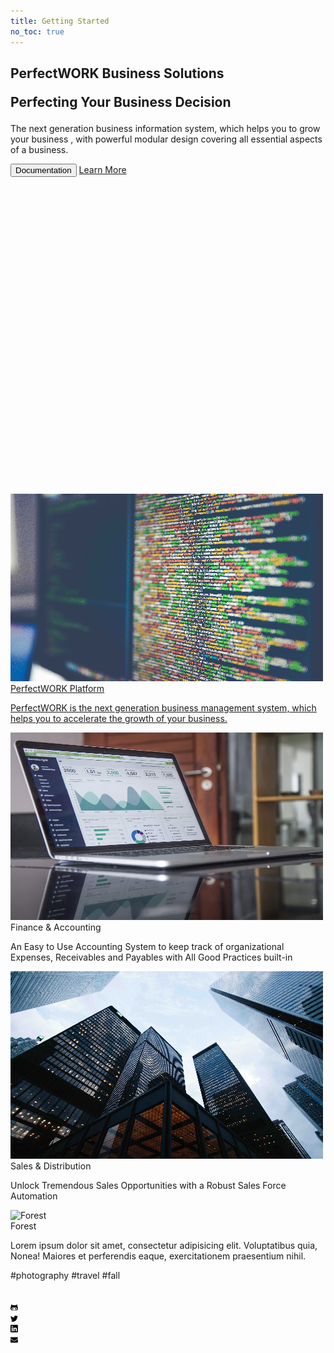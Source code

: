 ```yaml
---
title: Getting Started
no_toc: true
---
```


<!-- Custom HTML site displayed as the Home chapter -->

<style>

    .md-main {
        flex-grow: 0
    }

    .md-main__inner {
        display: flex;
        height: 100%;
    }

    .tx-container {
        padding-top: .0rem;
        background: linear-gradient(to bottom, var(--md-primary-fg-color), hsla(160deg,47%,55%,1) 99%,#fff 99%)
    }

    .tx-hero {
        margin: 32px 2.8rem;
        color: var(--md-primary-bg-color);
        justify-content: center;
    }

    .tx-hero h1 {
        margin-bottom: 1rem;
        color: currentColor;
        font-weight: 700;
        margin: 0 auto;
    }

    .tx-hero__content {
        padding-bottom: 1rem;
        margin: 0 auto;
    }

    .tx-hero__image{
        width:17rem;
        height:17rem;
        order:1;
        padding-right: 2.5rem;
    }

    .tx-hero .md-button {
        margin-top: .5rem;
        margin-right: .5rem;
        color: var(--md-primary-bg-color)
    }

    .tx-hero .md-button--primary {
        background-color: var(--md-primary-bg-color);
        color: hsla(280deg, 37%, 48%, 1);
        border-color: var(--md-primary-bg-color)
    }

    .tx-hero .md-button:focus,
    .tx-hero .md-button:hover {
        background-color: var(--md-accent-fg-color);
        color: var(--md-default-bg-color);
        border-color: var(--md-accent-fg-color)
    }

    .feature-item h2 svg {
        height: 30px;
        float: left;
        margin-right: 10px;
        transform: translateY(10%);
    }

    .top-hr {
        margin-top: 42px;
    }

    .feature-item {
        font-family: 'Lato', sans-serif;
        font-weight: 300;
        box-sizing: border-box;
        padding: 0 15px;
        word-break: break-word
    }

    .feature-item h2 {
        color: #333;
        font-weight: 300;
        font-size: 25px;
        white-space: nowrap;
        overflow: hidden;
        text-overflow: ellipsis;
        line-height: normal;
        margin-top: 20px;
        margin-bottom: 10px;
        font-family: inherit;
    }

    .feature-item p {
        font-size: 16px;
        line-height: 1.8em;
        text-rendering: optimizeLegibility;
        -webkit-font-smoothing: antialiased;
        color: #111;
        margin: 0 0 10px;
        display: block;
    }

    @media screen and (max-width:30em) {
        .tx-hero h1 {
            font-size: 1.4rem
        }
    }

    @media screen and (min-width:60em) {
        .md-sidebar--secondary {
            display: none
        }

        .tx-hero {
            display: flex;
            align-items: center;
            justify-content: center;
        }

        .tx-hero__content {
            max-width: 22rem;
            margin-top: 3.5rem;
            margin-bottom: 3.5rem;
            margin-left: 1.0rem;
            margin-right: 4.0rem;
            align-items: center;
        }
    }

    @media screen and (min-width:76.25em) {
        .md-sidebar--primary {
            display: none
        }

        .top-hr {
            width: 100%;
            display: flex;
            max-width: 61rem;
            margin-right: auto;
            margin-left: auto;
            padding: 0 .2rem;
        }

        .bottom-hr {
            margin-top: 10px;
            width: 100%;
            display: flex;
            max-width: 61rem;
            margin-right: auto;
            margin-left: auto;
            padding: 0 .2rem;
        }

        .feature-item {
            flex: 1;
            min-width: 0;
        }

        .feature-item:hover {
            background-color: #526cfe47;
            border-radius: 3px;
        }
    }

    .hr {
        border-bottom: 1px solid #eee;
        width: 100%;
        margin: 20px 0;
    }

    .text-center {
        text-align: center;
        padding-right: 15px;
        padding-left: 15px;
        margin-right: auto;
        margin-left: auto;
        margin-top: 15px;
        font-family: 'Lato', sans-serif;
        font-size: 23px;
        font-weight: 300;
        padding-bottom: 10px;
    }

    .logos {
        display: flex;
        align-items: center;
        justify-content: center;
        flex-flow: row wrap;
        margin: 0 auto;
    }

    .logos img {
        flex: 1 1 auto;
        padding: 25px;
        max-height: 130px;
        vertical-align: middle;
    }

    .hr-logos {
        margin-top: 0;
        margin-bottom: 30px;
    }

    .md-footer-meta__inner {
        display: flex;
        flex-wrap: wrap;
        justify-content: space-between;
        margin-top: 1.0rem;
    }

    .md-footer-social {
        padding-top: 20px;
    }
</style>

<!-- Main site Entry button descriptions -->
<section>
  <div class="container px-5 py-24 mx-auto flex flex-wrap">
    <h1 class="sm:text-3xl text-2xl text-red-900 font-medium mb-2 md:w-2/5">PerfectWORK Business Solutions<br/><p class="text-xl italic text-gray-700 font-medium">Perfecting Your Business Decision
    </p></h1>
    <div class="md:w-3/5 md:pl-6">
      <p class="leading-relaxed text-base">The next generation business information system, which helps you to grow your business , with powerful modular design covering all essential aspects of a business.</p>
      <div class="flex md:mt-4 mt-6">
        <a href="/gethelp/user_guide"><button class="inline-flex text-white bg-green-500 border-0 py-1 px-4 focus:outline-none hover:bg-green-600 rounded">Documentation</button></a>
        <a href="https://perfectwork.app" class="text-green-500 inline-flex items-center ml-4">Learn More
          <svg fill="none" stroke="currentColor" stroke-linecap="round" stroke-linejoin="round" stroke-width="2" class="w-4 h-4 ml-2" viewBox="0 0 24 24">
          </svg>
        </a>
      </div>
    </div>
  </div>
</section>

<!-- This example requires Tailwind CSS v2.0+ -->
<div class="relative bg-white overflow-hidden">
 <div class="p-10 grid grid-cols-1 sm:grid-cols-1 md:grid-cols-3 lg:grid-cols-3 xl:grid-cols-3 gap-5">
    <!--Card 1-->
    <a href="/gethelp/01_user_guide" class="rounded overflow-hidden shadow-lg">
      <img class="w-full" src="./assets/images/platform.jpg" alt="Platform">
      <div class="px-6 py-4">
        <div class="font-bold text-xl mb-2">PerfectWORK Platform</div>
        <p class="text-gray-700 text-sm font-light">
          PerfectWORK is the next generation business management system, which helps you to accelerate the growth of your business.
        </p>
      </div>
    </a>
    <!--Card 2-->
    <div class="rounded overflow-hidden shadow-lg">
      <img class="w-full" src="./assets/images/accounting.jpg" alt="Accounting and Finance" >
      <div class="px-6 py-4">
        <div class="font-bold text-xl mb-2">Finance & Accounting</div>
        <p class="text-gray-700 text-sm font-light">
           An Easy to Use Accounting System to keep track of organizational Expenses, Receivables and Payables with All Good Practices built-in
        </p>
      </div>
    </div>
    <!--Card 3-->
    <div class="rounded overflow-hidden shadow-lg">
      <img class="w-full" src="./assets/images/sales.jpg" alt="Forest">
      <div class="px-6 py-4">
        <div class="font-bold text-xl mb-2">Sales & Distribution</div>
        <p class="text-gray-700 text-sm font-light">
          Unlock Tremendous Sales Opportunities with a Robust Sales Force Automation
        </p>
      </div>
    </div>
    <!--Card 4 -->
    <div class="rounded overflow-hidden shadow-lg">
      <img class="w-full" src="/forest.jpg" alt="Forest">
      <div class="px-6 py-4">
        <div class="font-bold text-xl mb-2">Forest</div>
        <p class="text-gray-700 text-base">
          Lorem ipsum dolor sit amet, consectetur adipisicing elit. Voluptatibus quia, Nonea! Maiores et perferendis eaque, exercitationem praesentium nihil.
        </p>
      </div>
      <div class="px-6 pt-4 pb-2">
        <span class="inline-block bg-gray-200 rounded-full px-3 py-1 text-sm font-semibold text-gray-700 mr-2 mb-2">#photography</span>
        <span class="inline-block bg-gray-200 rounded-full px-3 py-1 text-sm font-semibold text-gray-700 mr-2 mb-2">#travel</span>
        <span class="inline-block bg-gray-200 rounded-full px-3 py-1 text-sm font-semibold text-gray-700 mr-2 mb-2">#fall</span>
      </div>
    </div>
    </div>
  </div>
</div>

</div>

<!-- Custom narrow footer -->
<div class="md-footer-meta__inner md-grid">
    <div class="md-footer-social">
    <a class="md-footer-social__link" href="https://github.com/up42" rel="noopener" target="_blank" title="github.com">
        <svg viewBox="0 0 480 512" xmlns="http://www.w3.org/2000/svg"><path d="M186.1 328.7c0 20.9-10.9 55.1-36.7 55.1s-36.7-34.2-36.7-55.1 10.9-55.1 36.7-55.1 36.7 34.2 36.7 55.1zM480 278.2c0 31.9-3.2 65.7-17.5 95-37.9 76.6-142.1 74.8-216.7 74.8-75.8 0-186.2 2.7-225.6-74.8-14.6-29-20.2-63.1-20.2-95 0-41.9 13.9-81.5 41.5-113.6-5.2-15.8-7.7-32.4-7.7-48.8 0-21.5 4.9-32.3 14.6-51.8 45.3 0 74.3 9 108.8 36 29-6.9 58.8-10 88.7-10 27 0 54.2 2.9 80.4 9.2 34-26.7 63-35.2 107.8-35.2 9.8 19.5 14.6 30.3 14.6 51.8 0 16.4-2.6 32.7-7.7 48.2 27.5 32.4 39 72.3 39 114.2zm-64.3 50.5c0-43.9-26.7-82.6-73.5-82.6-18.9 0-37 3.4-56 6-14.9 2.3-29.8 3.2-45.1 3.2-15.2 0-30.1-.9-45.1-3.2-18.7-2.6-37-6-56-6-46.8 0-73.5 38.7-73.5 82.6 0 87.8 80.4 101.3 150.4 101.3h48.2c70.3 0 150.6-13.4 150.6-101.3zm-82.6-55.1c-25.8 0-36.7 34.2-36.7 55.1s10.9 55.1 36.7 55.1 36.7-34.2 36.7-55.1-10.9-55.1-36.7-55.1z"></path></svg>
    </a>
    <a class="md-footer-social__link" href="https://twitter.com/up42_" rel="noopener" target="_blank" title="twitter.com">
        <svg viewBox="0 0 512 512" xmlns="http://www.w3.org/2000/svg"><path d="M459.37 151.716c.325 4.548.325 9.097.325 13.645 0 138.72-105.583 298.558-298.558 298.558-59.452 0-114.68-17.219-161.137-47.106 8.447.974 16.568 1.299 25.34 1.299 49.055 0 94.213-16.568 130.274-44.832-46.132-.975-84.792-31.188-98.112-72.772 6.498.974 12.995 1.624 19.818 1.624 9.421 0 18.843-1.3 27.614-3.573-48.081-9.747-84.143-51.98-84.143-102.985v-1.299c13.969 7.797 30.214 12.67 47.431 13.319-28.264-18.843-46.781-51.005-46.781-87.391 0-19.492 5.197-37.36 14.294-52.954 51.655 63.675 129.3 105.258 216.365 109.807-1.624-7.797-2.599-15.918-2.599-24.04 0-57.828 46.782-104.934 104.934-104.934 30.213 0 57.502 12.67 76.67 33.137 23.715-4.548 46.456-13.32 66.599-25.34-7.798 24.366-24.366 44.833-46.132 57.827 21.117-2.273 41.584-8.122 60.426-16.243-14.292 20.791-32.161 39.308-52.628 54.253z"></path></svg>
    </a>
    <a class="md-footer-social__link" href="https://www.linkedin.com/company/up42/" rel="noopener" target="_blank" title="www.linkedin.com">
        <svg viewBox="0 0 448 512" xmlns="http://www.w3.org/2000/svg"><path d="M416 32H31.9C14.3 32 0 46.5 0 64.3v383.4C0 465.5 14.3 480 31.9 480H416c17.6 0 32-14.5 32-32.3V64.3c0-17.8-14.4-32.3-32-32.3zM135.4 416H69V202.2h66.5V416zm-33.2-243c-21.3 0-38.5-17.3-38.5-38.5S80.9 96 102.2 96c21.2 0 38.5 17.3 38.5 38.5 0 21.3-17.2 38.5-38.5 38.5zm282.1 243h-66.4V312c0-24.8-.5-56.7-34.5-56.7-34.6 0-39.9 27-39.9 54.9V416h-66.4V202.2h63.7v29.2h.9c8.9-16.8 30.6-34.5 62.9-34.5 67.2 0 79.7 44.3 79.7 101.9V416z"></path></svg>
    </a>
    <a class="md-footer-social__link" href="mailto:support@up42.com" rel="noopener" target="_blank" title="">
        <svg viewBox="0 0 512 512" xmlns="http://www.w3.org/2000/svg"><path d="M502.3 190.8c3.9-3.1 9.7-.2 9.7 4.7V400c0 26.5-21.5 48-48 48H48c-26.5 0-48-21.5-48-48V195.6c0-5 5.7-7.8 9.7-4.7 22.4 17.4 52.1 39.5 154.1 113.6 21.1 15.4 56.7 47.8 92.2 47.6 35.7.3 72-32.8 92.3-47.6 102-74.1 131.6-96.3 154-113.7zM256 320c23.2.4 56.6-29.2 73.4-41.4 132.7-96.3 142.8-104.7 173.4-128.7 5.8-4.5 9.2-11.5 9.2-18.9v-19c0-26.5-21.5-48-48-48H48C21.5 64 0 85.5 0 112v19c0 7.4 3.4 14.3 9.2 18.9 30.6 23.9 40.7 32.4 173.4 128.7 16.8 12.2 50.2 41.8 73.4 41.4z"></path></svg>
    </a>
    </div>
</div>
